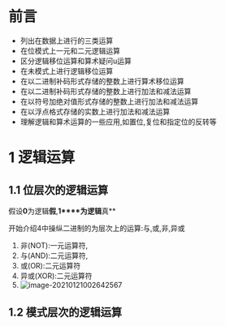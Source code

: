 # 前言

* 列出在数据上进行的三类运算
* 在位模式上一元和二元逻辑运算
* 区分逻辑移位运算和算术疑问u运算
* 在未模式上进行逻辑移位运算
* 在以二进制补码形式存储的整数上进行算术移位运算
* 在以二进制补码形式存储的整数上进行加法和减法运算
* 在以符号加绝对值形式存储的整数上进行加法和减法运算
* 在以浮点格式存储的实数上进行加法和减法运算
* 理解逻辑和算术运算的一些应用,如置位,复位和指定位的反转等



# 1 逻辑运算

## 1.1 位层次的逻辑运算

假设**0**为逻辑**假**,**1****为逻辑**真**

开始介绍4中操纵二进制的为层次上的运算:与,或,非,异或

1. 非(NOT):一元运算符,
2. 与(AND):二元运算符,
3. 或(OR):二元运算符
4. 异或(XOR):二元运算符
5. ![image-20210121002642567](E:\个人笔记\读书笔记\计算机科学概论\image-4种逻辑运算符.png)

## 1.2 模式层次的逻辑运算